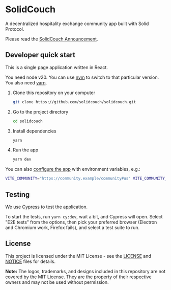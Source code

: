 # SolidCouch

A decentralized hospitality exchange community app built with Solid Protocol.

Please read the [SolidCouch Announcement](https://mrkvon.org/blog/announcing-solidcouch).

## Developer quick start

This is a single page application written in React.

You need node v20. You can use [nvm](https://github.com/nvm-sh/nvm/blob/master/README.md) to switch to that particular version. You also need [yarn](https://classic.yarnpkg.com/en/docs/install).

1. Clone this repository on your computer

   ```bash
   git clone https://github.com/solidcouch/solidcouch.git
   ```

1. Go to the project directory

   ```bash
   cd solidcouch
   ```

1. Install dependencies

   ```bash
   yarn
   ```

1. Run the app

   ```bash
   yarn dev
   ```

You can also [configure the app](./docs/Configuration.md) with environment variables, e.g.:

```bash
VITE_COMMUNITY="https://community.example/community#us" VITE_COMMUNITY_CONTAINER="community-example" yarn dev`
```

## Testing

We use [Cypress](https://www.cypress.io/app) to test the application.

To start the tests, run `yarn cy:dev`, wait a bit, and Cypress will open. Select "E2E tests" from the options, then pick your preferred browser (Electron and Chromium work, Firefox fails), and select a test suite to run.

## License

This project is licensed under the MIT License - see the [LICENSE](LICENSE) and [NOTICE](NOTICE) files for details.

**Note:** The logos, trademarks, and designs included in this repository are not covered by the MIT License.
They are the property of their respective owners and may not be used without permission.
